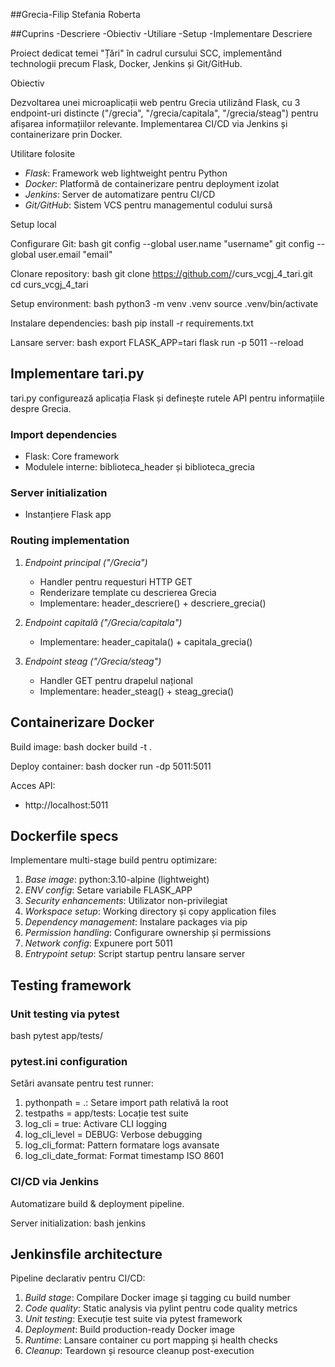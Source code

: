 ##Grecia-Filip Stefania Roberta

##Cuprins
-Descriere
-Obiectiv
-Utiliare
-Setup
-Implementare
Descriere

Proiect dedicat temei "Țări" în cadrul cursului SCC, implementând technologii precum Flask, Docker, Jenkins și Git/GitHub.

 Obiectiv

Dezvoltarea unei microaplicații web pentru Grecia utilizând Flask, cu 3 endpoint-uri distincte ("/grecia", "/grecia/capitala", "/grecia/steag") pentru afișarea informațiilor relevante. Implementarea CI/CD via Jenkins și containerizare prin Docker.

 Utilitare folosite

- *Flask*: Framework web lightweight pentru Python
- *Docker*: Platformă de containerizare pentru deployment izolat
- *Jenkins*: Server de automatizare pentru CI/CD
- *Git/GitHub*: Sistem VCS pentru managementul codului sursă

 Setup local

Configurare Git:
bash
git config --global user.name "username"
git config --global user.email "email"


Clonare repository:
bash
git clone https://github.com/<user>/curs_vcgj_4_tari.git
cd curs_vcgj_4_tari


Setup environment:
bash
python3 -m venv .venv
source .venv/bin/activate



Instalare dependencies:
bash
pip install -r requirements.txt


Lansare server:
bash
export FLASK_APP=tari
flask run -p 5011 --reload


## Implementare tari.py

tari.py configurează aplicația Flask și definește rutele API pentru informațiile despre Grecia.

### Import dependencies
- Flask: Core framework 
- Modulele interne: biblioteca_header și biblioteca_grecia

### Server initialization
- Instanțiere Flask app

### Routing implementation

1. *Endpoint principal ("/Grecia")*
   - Handler pentru requesturi HTTP GET
   - Renderizare template cu descrierea Grecia
   - Implementare: header_descriere() + descriere_grecia()

2. *Endpoint capitală ("/Grecia/capitala")*
   - Implementare: header_capitala() + capitala_grecia()

3. *Endpoint steag ("/Grecia/steag")*
   - Handler GET pentru drapelul național
   - Implementare: header_steag() + steag_grecia()

## Containerizare Docker

Build image:
bash
docker build -t <nume> .


Deploy container:
bash
docker run -dp 5011:5011 <nume>


Acces API:
- http://localhost:5011

## Dockerfile specs

Implementare multi-stage build pentru optimizare:

1. *Base image*: python:3.10-alpine (lightweight)
2. *ENV config*: Setare variabile FLASK_APP
3. *Security enhancements*: Utilizator non-privilegiat
4. *Workspace setup*: Working directory și copy application files
5. *Dependency management*: Instalare packages via pip
6. *Permission handling*: Configurare ownership și permissions
7. *Network config*: Expunere port 5011
8. *Entrypoint setup*: Script startup pentru lansare server

## Testing framework

### Unit testing via pytest
bash
pytest app/tests/


### pytest.ini configuration

Setări avansate pentru test runner:

1. pythonpath = .: Setare import path relativă la root
2. testpaths = app/tests: Locație test suite
3. log_cli = true: Activare CLI logging
4. log_cli_level = DEBUG: Verbose debugging
5. log_cli_format: Pattern formatare logs avansate
6. log_cli_date_format: Format timestamp ISO 8601

### CI/CD via Jenkins
Automatizare build & deployment pipeline.

Server initialization:
bash
jenkins


## Jenkinsfile architecture

Pipeline declarativ pentru CI/CD:

1. *Build stage*: Compilare Docker image și tagging cu build number
2. *Code quality*: Static analysis via pylint pentru code quality metrics
3. *Unit testing*: Execuție test suite via pytest framework
4. *Deployment*: Build production-ready Docker image
5. *Runtime*: Lansare container cu port mapping și health checks
6. *Cleanup*: Teardown și resource cleanup post-execution
